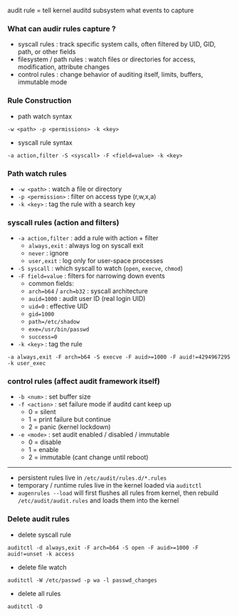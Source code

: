 audit rule = tell kernel auditd subsystem what events to capture

### What can audir rules capture ?
- syscall rules : track specific system calls, often filtered by UID, GID, path, or other fields
- filesystem / path rules : watch files or directories for access, modification, attribute changes
- control rules : change behavior of auditing itself, limits, buffers, immutable mode

### Rule Construction
- path watch syntax
```
-w <path> -p <permissions> -k <key>
```
- syscall rule syntax
```
-a action,filter -S <syscall> -F <field=value> -k <key>
```

### Path watch rules
- `-w <path>` : watch a file or directory
- `-p <permission>` : filter on access type (r,w,x,a)
- `-k <key>` : tag the rule with a search key

### syscall rules (action and filters)
- `-a action,filter` : add a rule with action + filter
	- `always,exit` : always log on syscall exit
	- `never` : ignore
	- `user,exit` : log only for user-space processes
- `-S syscall` : which syscall to watch (`open`, `execve`, `chmod`)
- `-F field=value` : filters for narrowing down events
	- common fields:
	- `arch=b64` / `arch=b32` : syscall architecture
	- `auid=1000` : audit user ID (real login UID)
	- `uid=0` : effective UID
	- `gid=1000`
	- `path=/etc/shadow`
	- `exe=/usr/bin/passwd`
	- `success=0`
- `-k <key>` : tag the rule
```
-a always,exit -F arch=b64 -S execve -F auid>=1000 -F auid!=4294967295 -k user_exec
```

### control rules (affect audit framework itself)
- `-b <num>` : set buffer size
- `-f <action>` : set failure mode if auditd cant keep up
	- 0 = silent
	- 1 = print failure but continue
	- 2 = panic (kernel lockdown)
- `-e <mode>` : set audit enabled / disabled / immutable
	- 0 = disable
	- 1 = enable
	- 2 = immutable (cant change until reboot)

---
- persistent rules live in `/etc/audit/rules.d/*.rules`
- temporary / runtime rules live in the kernel loaded via `auditctl`
- `augenrules --load` will first flushes all rules from kernel, then rebuild `/etc/audit/audit.rules` and loads them into the kernel

### Delete audit rules
- delete syscall rule
```
auditctl -d always,exit -F arch=b64 -S open -F auid>=1000 -F auid!=unset -k access
```
- delete file watch
```
auditctl -W /etc/passwd -p wa -l passwd_changes
```
- delete all rules
```
auditctl -D
```


